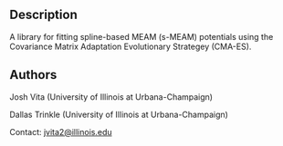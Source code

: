 ## Description
A library for fitting spline-based MEAM (s-MEAM) potentials using the Covariance Matrix Adaptation Evolutionary Strategey (CMA-ES).

## Authors
Josh Vita (University of Illinois at Urbana-Champaign)

Dallas Trinkle (University of Illinois at Urbana-Champaign)

Contact: jvita2@illinois.edu
